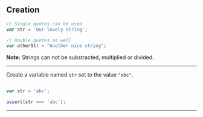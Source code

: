 ## Creation

```js
// Single quotes can be used
var str = 'Our lovely string';

// Double quotes as well
var otherStr = "Another nice string";
```

**Note:** Strings can not be substracted, multiplied or divided.

---

Create a variable named `str` set to the value `"abc"`.

```js

```

```js
var str = 'abc';
```

```js
assert(str === 'abc');
```

---
